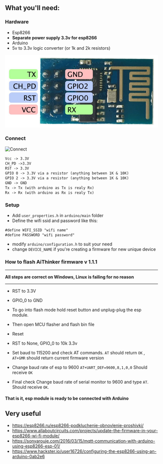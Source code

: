 ## What you'll need:
### Hardware
* Esp8266
* <b>Separate power supply 3.3v for esp8266</b>
* Arduino
* 5v to 3.3v logic converter (or 1k and 2k resistors)

![Esp8266 pins](res/esp8266_pins.jpg)

### Connect
![Connect](https://habrastorage.org/files/7c2/cd9/0fe/7c2cd90fee074f1cbebc751561ac6649.PNG)
```
Vcc -> 3.3V
CH_PD ->3.3V
RST -> 3.3V
GPIO 0 -> 3.3V via a resistor (anything between 1K & 10K)
GPIO 2 -> 3.3V via a resistor (anything between 1K & 10K)
GND -> GND
Tx -> Tx (with arduino as Tx is realy Rx)
Rx -> Rx (with arduino as Rx is realy Tx)
```

### Setup
+ Add `user_properties.h` in `arduino/main` folder
+ Define the wifi ssid and password like this:
```
#define WIFI_SSID "wifi name"
#define PASSWORD "wifi password"
```
+ modify `arduino/configuration.h` to suit your need
+ change `DEVICE_NAME` if you're creating a firmware for new unique device



### How to flash AiThinker firmware v 1.1.1 
***
<b>All steps are correct on Windows, Linux is failing for no reason</b>
***
+ RST to 3.3V 
+ GPIO_0 to GND
+ To go into flash mode hold reset button and unplug-plug the esp module.
+ Then open MCU flasher and flash bin file
+ Reset
+ RST to None, GPIO_0 to 10k 3.3v
+ Set baud to 115200 and check AT commands. 
`AT` should return `OK` , `AT+GMR` should return current firmware version

+ Change baud rate of esp to 9600
`AT+UART_DEF=9600,8,1,0,0` Should receive `OK`

+ Final check
Change baud rate of serial monitor to 9600 and type `AT`. Should receive `OK`.
#### That is it, esp module is ready to be connected with Arduino

## Very useful 
* https://esp8266.ru/esp8266-podkluchenie-obnovlenie-proshivki/
* https://www.allaboutcircuits.com/projects/update-the-firmware-in-your-esp8266-wi-fi-module/
* https://sonyarouje.com/2016/03/15/mqtt-communication-with-arduino-using-esp8266-esp-01/
* https://www.hackster.io/user16726/configuring-the-esp8266-using-an-arduino-0ab2e6

